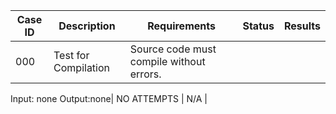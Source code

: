 | Case ID | Description | Requirements | Status | Results |
|---------|-------------|--------------|--------|---------|
|000| Test for Compilation| Source code must compile without errors. 
Input: none 
Output:none| NO ATTEMPTS | N/A |

